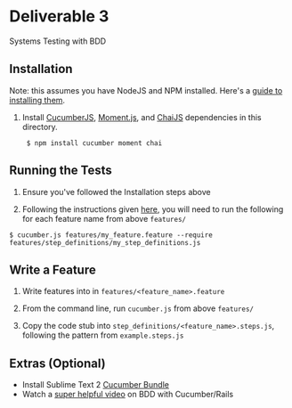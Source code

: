 # Deliverable 3

Systems Testing with BDD

## Installation

Note: this assumes you have NodeJS and NPM installed. Here's a [guide to installing them](http://www.joyent.com/blog/installing-node-and-npm/).

1. Install [CucumberJS](https://github.com/cucumber/cucumber-js), [Moment.js](https://github.com/moment/moment), and [ChaiJS](http://chaijs.com/) dependencies in this directory.

		$ npm install cucumber moment chai


## Running the Tests

1. Ensure you've followed the Installation steps above

2. Following the instructions given [here](https://github.com/cucumber/cucumber-js#run-cucumber), you will need to run the following for each feature name from above `features/`

```
$ cucumber.js features/my_feature.feature --require features/step_definitions/my_step_definitions.js
```

## Write a Feature

1. Write features into in `features/<feature_name>.feature`

2. From the command line, run `cucumber.js` from above `features/`

3. Copy the code stub into `step_definitions/<feature_name>.steps.js`, following the pattern from `example.steps.js`


## Extras (Optional)

- Install Sublime Text 2 [Cucumber Bundle](https://github.com/npverni/cucumber-sublime2-bundle)
- Watch a [super helpful video](http://blog.codeship.io/2013/04/30/bdd-with-cucumber.html) on BDD with Cucumber/Rails
